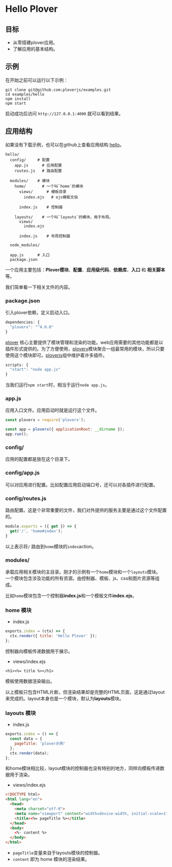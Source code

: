 # Hello Plover


## 目标

- 从零搭建plover应用。
- 了解应用的基本结构。


## 示例

在开始之前可以运行以下示例：

```shell
git clone git@github.com:ploverjs/examples.git
cd examples/hello
npm install
npm start
```

启动成功后访问 `http://127.0.0.1:4000` 就可以看到结果。  


## 应用结构

如果没有下载示例，也可以在github上查看应用结构 [hello](https://github.com/ploverjs/examples/tree/master/hello)。 


```
hello/
  config/     # 配置
    app.js      # 应用配置
    routes.js   # 路由配置

  modules/    # 模块
    home/       # 一个叫`home`的模块
      views/      # 模板目录
        index.ejs   # ejs模板文伯

      index.js    # 控制器

    layouts/    # 一个叫`layouts`的模块，用于布局。
      views/
        index.ejs

      index.js    # 布局控制器

  node_modules/

  app.js      # 入口
  package.json
```

一个应用主要包括：**Plover模块**、**配置**、**应用级代码**、**依赖库**、**入口** 和 **相关脚本** 等。  

我们简单看一下相关文件的内容。


### package.json

引入plover依赖，定义启动入口。

```js
dependencies: {
  "ploverx": "^4.0.0"
}
```

[plover](https://github.com/ploverjs/plover) 核心主要提供了模块管理和渲染的功能。web应用需要的其他功能都是以插件形式提供的。为了方便使用，[ploverx](https://github.com/ploverjs/ploverx)模块聚合一组最常用的模块，所以只要使用这个模块即可。[ploverjs](https://github.com/ploverjs)组中维护着许多插件。


```js
scripts: {
  "start": "node app.js"
}
```

当我们运行`npm start`时，相当于运行`node app.js`。


### app.js

应用入口文件。应用启动时就是运行这个文件。

```js
const ploverx = require('ploverx');

const app = ploverx({ applicationRoot: __dirname });
app.run();
```


### config/

应用的配置都是放在这个目录下。


### config/app.js

可以对应用进行配置。比如配置应用启动端口号，还可以对各插件进行配置。


### config/routes.js

路由配置。这是个非常重要的文件，我们对外提供的服务主要是通过这个文件配置的。

```js
module.exports = ({ get }) => {
  get('/', 'home#index');
}
```

以上表示将`/` 路由到`home`模块的`index`action。


### modules/

承载应用相关模块的主目录。刚才的示例有一个`home`模块和一个`layouts`模块。  
一个模块包含涉及功能的所有资源。由控制器、模板、js、css和图片资源等组成。  

比如`home`模块包含一个控制器**index.js**和一个模板文件**index.ejs**。


### home 模块

- index.js

```js
exports.index = (ctx) => {
  ctx.render({ title: 'Hello Plover' });
};
```

控制器向模板传递数据用于展示。


- views/index.ejs

```ejs
<h1><%= title %></h1>
```

模板使用数据渲染输出。

以上模板只包含HTML片断，但渲染结果却是完整的HTML页面，这是通过layout来完成的。layout本身也是一个模块，默认为**layouts**模块。


### layouts 模块


- index.js

```js
exports.index = () => {
  const data = {
    pageTitle: 'plover示例'
  };
  ctx.render(data);
};
```

和home模块相比较，layout模块的控制器也没有特别的地方，同样向模板传递数据用于渲染。


- views/index.ejs


```html
<!DOCTYPE html>
<html lang="en">
  <head>
    <meta charset="utf-8">
    <meta name="viewport" content="width=device-width, initial-scale=1">
    <title><%= pageTitle %></title>
  </head>
  <body>
    <%- content %>
  </body>
</html>
```

- `pageTitle`变量来自于layouts模块的控制器。
- `content` 即为 home 模块的渲染结果。
